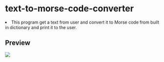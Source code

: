 # text-to-morse-code-converter

<li> This program get a text from user and convert it to Morse code from built in dictionary and print it to the user.</li>

<h2>Preview</h2>
<img src="https://user-images.githubusercontent.com/91461938/190950368-0c998c34-e1f3-415b-9dd7-a4c1d47e99ba.png">


